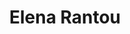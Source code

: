 ---
# Display name
title: Elena Rantou

# Is this the primary user of the site?
superuser: FALSE # true or false

# Role/position
role: FDA

social:
- icon: linkedin
  icon_pack: fab
  link: https://www.linkedin.com/in/elena-rantou-79a0a339
#- icon: github
#  icon_pack: fab
#  link: https://github.com/epijim
#- icon: link
#  icon_pack: fab
#  link: https://github.com/epijim

# Enter email to display Gravatar (if Gravatar enabled in Config)
email: 'elena.rantou@fda.hhs.gov'

# Highlight the author in author lists? (true/false)
highlight_name: false

# Organizational groups that you belong to (for People widget)
#   Set this to `[]` or comment out if you are not using People widget.
user_groups:
- Organising Committee
---